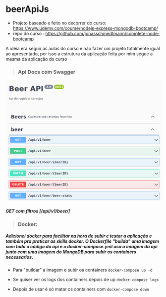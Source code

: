 # beerApiJs

* Projeto baseado e feito no decorrer do curso: https://www.udemy.com/course/nodejs-express-mongodb-bootcamp/
* repo do curso : https://github.com/jonasschmedtmann/complete-node-bootcamp

A idéia era seguir as aulas do curso e não fazer um projeto totalmente igual ao apresentado, por isso a estrutura da aplicação feita por mim segue a mesma da aplicação do curso

> ### Api Docs com Swagger

![apidocs](https://github.com/geleiaa/beerApiJs/blob/main/prints/apidoc.png)

##### GET com filtros [/api/v1/beer/]

> ### Docker: 
##### Adicionei docker para facilitar na hora de subir e testar a aplicação e também pra praticar as skills docker. O ***Dockerfile*** "builda" uma imagem com todo o código da api e o ***docker-compose.yml*** usa a imagem da api junto com uma imagem do MongoDB para subir os containers necessarios.

* Para "buildar" a imagem e subir os containers ``` docker-compose up -d ```

* Se quiser ver os logs dos containers depois de up ``` docker-compose logs ```

* Depois de usar é só matar os containers com ``` docker-compose down ```
